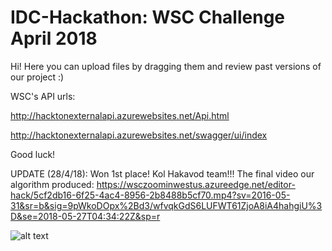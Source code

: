 # IDC-Hackathon: WSC Challenge April 2018

Hi!
Here you can upload files by dragging them and review past versions of our project :)

WSC's API urls:

http://hacktonexternalapi.azurewebsites.net/Api.html

http://hacktonexternalapi.azurewebsites.net/swagger/ui/index

Good luck!

UPDATE (28/4/18): Won 1st place! Kol Hakavod team!!!
The final video our algorithm produced:
https://wsczoominwestus.azureedge.net/editor-hack/5cf2db16-6f25-4ac4-8956-2b8488b5cf70.mp4?sv=2016-05-31&sr=b&sig=9pWkoDOpx%2Bd3/wfvqkGdS6LUFWT61ZjoA8iA4hahgiU%3D&se=2018-05-27T04:34:22Z&sp=r


![alt text](https://www.2b-angels.com/wp-content/uploads/full-logo-blk.png)
